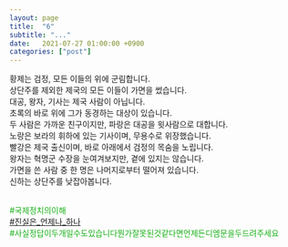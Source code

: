 ```yaml
---
layout: page
title:  "6"
subtitle: "..."
date:   2021-07-27 01:00:00 +0900
categories: ["post"]
---
```


황제는 검정, 모든 이들의 위에 군림합니다.<br>
상단주를 제외한 제국의 모든 이들이 가면을 썼습니다.<br>
대공, 왕자, 기사는 제국 사람이 아닙니다.<br>
초록의 바로 위에 그가 동경하는 대상이 있습니다.<br>
두 사람은 가까운 친구이지만, 파랑은 대공을 윗사람으로 대합니다.<br>
노랑은 보라의 휘하에 있는 기사이며, 무용수로 위장했습니다.<br>
빨강은 제국 출신이며, 바로 아래에서 검정의 목숨을 노립니다.<br>
왕자는 혁명군 수장을 눈여겨보지만, 곁에 있지는 않습니다.<br>
가면을 쓴 사람 중 한 명은 나머지로부터 떨어져 있습니다.<br>
신하는 상단주를 낮잡아봅니다.<br>
<br>

<p style="color: #13b013;">
  &#35;국제정치의이해<br>
  <a href = "/labyrinth/unnamed3">&#35;진실은&#95;언제나&#95;하나</a><br>
  &#35;사실정답이두개일수도있습니다뭔가잘못된것같다면언제든디엠문을두드려주세요<br>
</p>
